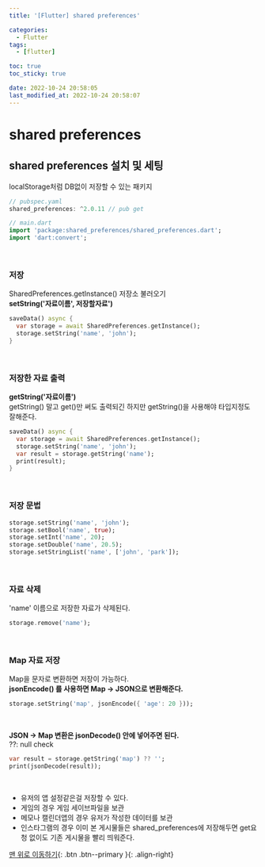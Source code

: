 ```yaml
---
title: '[Flutter] shared preferences'

categories:
  - Flutter
tags:
  - [flutter]

toc: true
toc_sticky: true

date: 2022-10-24 20:58:05
last_modified_at: 2022-10-24 20:58:07
---
```


# shared preferences

## shared preferences 설치 및 세팅

localStorage처럼 DB없이 저장할 수 있는 패키지

```dart
// pubspec.yaml
shared_preferences: ^2.0.11 // pub get
```

```dart
// main.dart
import 'package:shared_preferences/shared_preferences.dart';
import 'dart:convert';
```

<br>

### 저장

SharedPreferences.getInstance() 저장소 불러오기<br>
**setString('자료이름', 저장할자료')**

```dart
saveData() async {
  var storage = await SharedPreferences.getInstance();
  storage.setString('name', 'john');
}
```

<br>

### 저장한 자료 출력

**getString('자료이름')**<br>
getString() 말고 get()만 써도 출력되긴 하지만 getString()을 사용해야 타입지정도 잘해준다.

```dart
saveData() async {
  var storage = await SharedPreferences.getInstance();
  storage.setString('name', 'john');
  var result = storage.getString('name');
  print(result);
}
```

<br>

### 저장 문법

```dart
storage.setString('name', 'john');
storage.setBool('name', true);
storage.setInt('name', 20);
storage.setDouble('name', 20.5);
storage.setStringList('name', ['john', 'park']);
```

<br>

### 자료 삭제

'name' 이름으로 저장한 자료가 삭제된다.

```dart
storage.remove('name');
```

<br>

### Map 자료 저장

Map을 문자로 변환하면 저장이 가능하다. <br>
**jsonEncode() 를 사용하면 Map -> JSON으로 변환해준다.**

```dart
storage.setString('map', jsonEncode({ 'age': 20 }));
```

<br>

**JSON -> Map 변환은 jsonDecode() 안에 넣어주면 된다.** <br>
??: null check

```dart
var result = storage.getString('map') ?? '';
print(jsonDecode(result));
```

<br>

- 유저의 앱 설정같은걸 저장할 수 있다.
- 게임의 경우 게임 세이브파일을 보관
- 메모나 캘린더앱의 경우 유저가 작성한 데이터를 보관
- 인스타그램의 경우 이미 본 게시물들은 shared_preferences에 저장해두면 get요청 없이도 기존 게시물을 빨리 띄워준다.

[맨 위로 이동하기](#){: .btn .btn--primary }{: .align-right}

